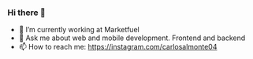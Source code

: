 ### Hi there 👋

- 🔭 I’m currently working at Marketfuel
- 💬 Ask me about web and mobile development. Frontend and backend
- 📫 How to reach me: https://instagram.com/carlosalmonte04

